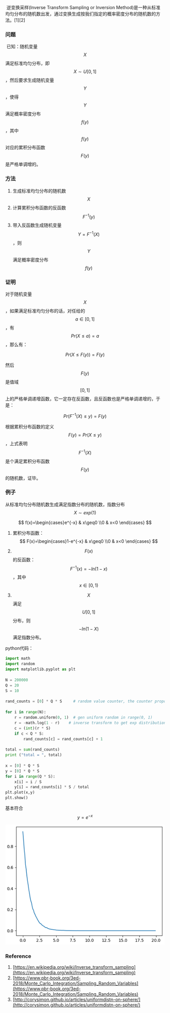 ​	    逆变换采样(Inverse Transform Sampling or Inversion Method)是一种从标准均匀分布的随机数出发，通过变换生成按我们指定的概率密度分布的随机数的方法。[1][2]

### 问题

​	    已知：随机变量$$X$$满足标准均匀分布，即$$X\sim U[0,1]$$，然后要求生成随机变量$$Y$$，使得$$Y$$满足概率密度分布$$f(y)$$，其中$$f(y)$$对应的累积分布函数$$F(y)$$是严格单调增的。

### 方法

1. 生成标准均匀分布的随机数$$X$$
3. 计算累积分布函数的反函数$$F^{-1}(y)$$
4. 带入反函数生成随机变量$$Y=F^{-1}(X)$$，则$$Y$$满足概率密度分布$$f(y)$$ 

### 证明

对于随机变量$$X$$，如果满足标准均匀分布的话，对任给的$$a\in[0, 1]$$，有$$Pr(X≤a)=a$$，那么有：

$$
Pr(X≤F(y))=F(y)
$$

然后$$F(y)$$是值域$$[0,1]$$上的严格单调递增函数，它一定存在反函数，且反函数也是严格单调递增的，于是：

$$
Pr(F^{-1}(X)≤y)=F(y)
$$

根据累积分布函数的定义$$F(y) = Pr(X≤y)$$，上式表明$$F^{-1}(X)$$是个满足累积分布函数$$F(y)$$的随机数，证毕。



### 例子

从标准均匀分布随机数生成满足指数分布的随机数，指数分布 $$X\sim exp(1)$$

$$
f(x)=\begin{cases}e^{-x} & x\geq0 \\0 & x<0 \end{cases}
$$

1. 累积分布函数：
   $$
   F(x)=\begin{cases}1-e^{-x} & x\geq0 \\0 & x<0 \end{cases}
   $$

2. $$F(x)$$的反函数：$$F^{-1}(x)=-ln(1-x)$$，其中$$x\in[0,1)$$
3. $$X$$满足$$U[0,1]$$分布，则$$-ln(1-X)$$满足指数分布。

python代码：
```python
import math
import random
import matplotlib.pyplot as plt

N = 200000
Q = 20
S = 10

rand_counts = [0] * Q * S     # random value counter, the counter proportion is the pdf(probability distribution function)

for i in range(N):
    r = random.uniform(0, 1)  # gen uniform random in range(0, 1)
    r = -math.log(1 - r)    # inverse transform to get exp distribution
    c = (int)(r * S)
    if c < Q * S:
        rand_counts[c] = rand_counts[c] + 1

total = sum(rand_counts)
print ("total = ", total)

x = [0] * Q * S
y = [0] * Q * S
for i in range(Q * S):
	x[i] = i / S
	y[i] = rand_counts[i] * S / total
plt.plot(x,y)
plt.show()

```

基本符合$$y=e^{-x}$$

![exp_rand](https://github.com/niepp/niepp.github.io/blob/main/assets/images/exp_rand.png) 


### Reference

1. [https://en.wikipedia.org/wiki/Inverse_transform_sampling](https://en.wikipedia.org/wiki/Inverse_transform_sampling)
2. [https://www.pbr-book.org/3ed-2018/Monte_Carlo_Integration/Sampling_Random_Variables](https://www.pbr-book.org/3ed-2018/Monte_Carlo_Integration/Sampling_Random_Variables)
3. [http://corysimon.github.io/articles/uniformdistn-on-sphere/](http://corysimon.github.io/articles/uniformdistn-on-sphere/)
